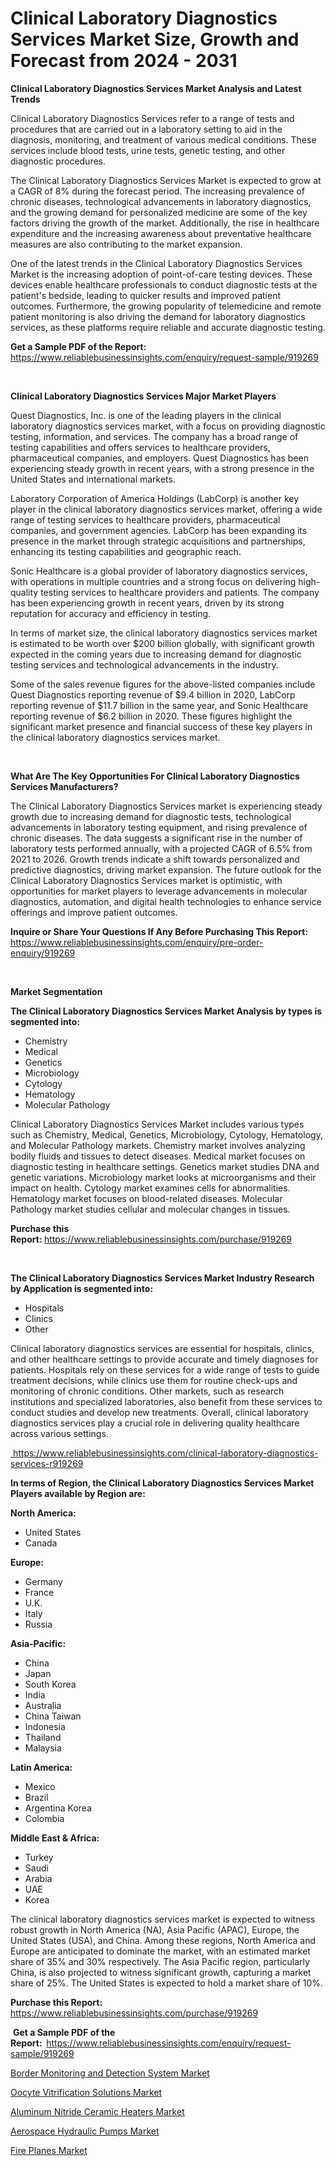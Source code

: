 <p><h1>Clinical Laboratory Diagnostics Services Market Size, Growth and Forecast from 2024 - 2031</h1></p><p><strong>Clinical Laboratory Diagnostics Services Market Analysis and Latest Trends</strong></p>
<p><p>Clinical Laboratory Diagnostics Services refer to a range of tests and procedures that are carried out in a laboratory setting to aid in the diagnosis, monitoring, and treatment of various medical conditions. These services include blood tests, urine tests, genetic testing, and other diagnostic procedures.</p><p>The Clinical Laboratory Diagnostics Services Market is expected to grow at a CAGR of 8% during the forecast period. The increasing prevalence of chronic diseases, technological advancements in laboratory diagnostics, and the growing demand for personalized medicine are some of the key factors driving the growth of the market. Additionally, the rise in healthcare expenditure and the increasing awareness about preventative healthcare measures are also contributing to the market expansion.</p><p>One of the latest trends in the Clinical Laboratory Diagnostics Services Market is the increasing adoption of point-of-care testing devices. These devices enable healthcare professionals to conduct diagnostic tests at the patient's bedside, leading to quicker results and improved patient outcomes. Furthermore, the growing popularity of telemedicine and remote patient monitoring is also driving the demand for laboratory diagnostics services, as these platforms require reliable and accurate diagnostic testing.</p></p>
<p><strong>Get a Sample PDF of the Report:&nbsp;</strong> <a href="https://www.reliablebusinessinsights.com/enquiry/request-sample/919269">https://www.reliablebusinessinsights.com/enquiry/request-sample/919269</a></p>
<p>&nbsp;</p>
<p><strong>Clinical Laboratory Diagnostics Services Major Market Players</strong></p>
<p><p>Quest Diagnostics, Inc. is one of the leading players in the clinical laboratory diagnostics services market, with a focus on providing diagnostic testing, information, and services. The company has a broad range of testing capabilities and offers services to healthcare providers, pharmaceutical companies, and employers. Quest Diagnostics has been experiencing steady growth in recent years, with a strong presence in the United States and international markets.</p><p>Laboratory Corporation of America Holdings (LabCorp) is another key player in the clinical laboratory diagnostics services market, offering a wide range of testing services to healthcare providers, pharmaceutical companies, and government agencies. LabCorp has been expanding its presence in the market through strategic acquisitions and partnerships, enhancing its testing capabilities and geographic reach.</p><p>Sonic Healthcare is a global provider of laboratory diagnostics services, with operations in multiple countries and a strong focus on delivering high-quality testing services to healthcare providers and patients. The company has been experiencing growth in recent years, driven by its strong reputation for accuracy and efficiency in testing.</p><p>In terms of market size, the clinical laboratory diagnostics services market is estimated to be worth over $200 billion globally, with significant growth expected in the coming years due to increasing demand for diagnostic testing services and technological advancements in the industry.</p><p>Some of the sales revenue figures for the above-listed companies include Quest Diagnostics reporting revenue of $9.4 billion in 2020, LabCorp reporting revenue of $11.7 billion in the same year, and Sonic Healthcare reporting revenue of $6.2 billion in 2020. These figures highlight the significant market presence and financial success of these key players in the clinical laboratory diagnostics services market.</p></p>
<p>&nbsp;</p>
<p><strong>What Are The Key Opportunities For Clinical Laboratory Diagnostics Services Manufacturers?</strong></p>
<p><p>The Clinical Laboratory Diagnostics Services market is experiencing steady growth due to increasing demand for diagnostic tests, technological advancements in laboratory testing equipment, and rising prevalence of chronic diseases. The data suggests a significant rise in the number of laboratory tests performed annually, with a projected CAGR of 6.5% from 2021 to 2026. Growth trends indicate a shift towards personalized and predictive diagnostics, driving market expansion. The future outlook for the Clinical Laboratory Diagnostics Services market is optimistic, with opportunities for market players to leverage advancements in molecular diagnostics, automation, and digital health technologies to enhance service offerings and improve patient outcomes.</p></p>
<p><strong>Inquire or Share Your Questions If Any Before Purchasing This Report:</strong> <a href="https://www.reliablebusinessinsights.com/enquiry/pre-order-enquiry/919269">https://www.reliablebusinessinsights.com/enquiry/pre-order-enquiry/919269</a></p>
<p>&nbsp;</p>
<p><strong>Market Segmentation</strong></p>
<p><strong>The Clinical Laboratory Diagnostics Services Market Analysis by types is segmented into:</strong></p>
<p><ul><li>Chemistry</li><li>Medical</li><li>Genetics</li><li>Microbiology</li><li>Cytology</li><li>Hematology</li><li>Molecular Pathology</li></ul></p>
<p><p>Clinical Laboratory Diagnostics Services Market includes various types such as Chemistry, Medical, Genetics, Microbiology, Cytology, Hematology, and Molecular Pathology markets. Chemistry market involves analyzing bodily fluids and tissues to detect diseases. Medical market focuses on diagnostic testing in healthcare settings. Genetics market studies DNA and genetic variations. Microbiology market looks at microorganisms and their impact on health. Cytology market examines cells for abnormalities. Hematology market focuses on blood-related diseases. Molecular Pathology market studies cellular and molecular changes in tissues.</p></p>
<p><strong>Purchase this Report:&nbsp;</strong><a href="https://www.reliablebusinessinsights.com/purchase/919269">https://www.reliablebusinessinsights.com/purchase/919269</a></p>
<p>&nbsp;</p>
<p><strong>The Clinical Laboratory Diagnostics Services Market Industry Research by Application is segmented into:</strong></p>
<p><ul><li>Hospitals</li><li>Clinics</li><li>Other</li></ul></p>
<p><p>Clinical laboratory diagnostics services are essential for hospitals, clinics, and other healthcare settings to provide accurate and timely diagnoses for patients. Hospitals rely on these services for a wide range of tests to guide treatment decisions, while clinics use them for routine check-ups and monitoring of chronic conditions. Other markets, such as research institutions and specialized laboratories, also benefit from these services to conduct studies and develop new treatments. Overall, clinical laboratory diagnostics services play a crucial role in delivering quality healthcare across various settings.</p></p>
<p><a href="https://www.reliablebusinessinsights.com/clinical-laboratory-diagnostics-services-r919269">&nbsp;https://www.reliablebusinessinsights.com/clinical-laboratory-diagnostics-services-r919269</a></p>
<p><strong>In terms of Region, the Clinical Laboratory Diagnostics Services Market Players available by Region are:</strong></p>
<p>
    <p> <strong> North America: </strong>
        <ul>
            <li>United States</li>
            <li>Canada</li>
        </ul>
        </p> 
    <p> <strong> Europe: </strong>
        <ul>
            <li>Germany</li>
            <li>France</li>
            <li>U.K.</li>
            <li>Italy</li>
            <li>Russia</li>
        </ul>
        </p> 
    <p> <strong> Asia-Pacific: </strong>
        <ul>
            <li>China</li>
            <li>Japan</li>
            <li>South Korea</li>
            <li>India</li>
            <li>Australia</li>
            <li>China Taiwan</li>
            <li>Indonesia</li>
            <li>Thailand</li>
            <li>Malaysia</li>
        </ul>
        </p> 
    <p> <strong> Latin America: </strong>
        <ul>
            <li>Mexico</li>
            <li>Brazil</li>
            <li>Argentina Korea</li>
            <li>Colombia</li>
        </ul>
        </p> 
    <p> <strong> Middle East & Africa: </strong>
        <ul>
            <li>Turkey</li>
            <li>Saudi</li>
            <li>Arabia</li>
            <li>UAE</li>
            <li>Korea</li>
        </ul>
    </p>
    </p>
<p><p>The clinical laboratory diagnostics services market is expected to witness robust growth in North America (NA), Asia Pacific (APAC), Europe, the United States (USA), and China. Among these regions, North America and Europe are anticipated to dominate the market, with an estimated market share of 35% and 30% respectively. The Asia Pacific region, particularly China, is also projected to witness significant growth, capturing a market share of 25%. The United States is expected to hold a market share of 10%.</p></p>
<p><strong>Purchase this Report: </strong><a href="https://www.reliablebusinessinsights.com/purchase/919269">https://www.reliablebusinessinsights.com/purchase/919269</a></p>
<p>&nbsp;<strong>Get a Sample PDF of the Report:&nbsp;&nbsp;</strong><a href="https://www.reliablebusinessinsights.com/enquiry/request-sample/919269">https://www.reliablebusinessinsights.com/enquiry/request-sample/919269</a></p>
<p><strong></strong></p>
<p><p><a href="https://github.com/gcimaudf65/Market-Research-Report-List-2/blob/main/border-monitoring-and-detection-system-market.md">Border Monitoring and Detection System Market</a></p><p><a href="https://github.com/sardarp081/Market-Research-Report-List-2/blob/main/oocyte-vitrification-solutions-market.md">Oocyte Vitrification Solutions Market</a></p><p><a href="https://medium.com/@daveblock38/insights-into-aluminum-nitride-ceramic-heaters-market-share-and-competitive-landscape-for-period-62d7cbd312a8">Aluminum Nitride Ceramic Heaters Market</a></p><p><a href="https://medium.com/@demitrywow/aerospace-hydraulic-pumps-market-outlook-and-forecast-from-2024-to-2031-190297de5ffd">Aerospace Hydraulic Pumps Market</a></p><p><a href="https://medium.com/@henrykihn1922/global-fire-planes-market-size-and-market-trends-analysis-by-regional-outlook-competitive-94aa33b36836">Fire Planes Market</a></p></p>